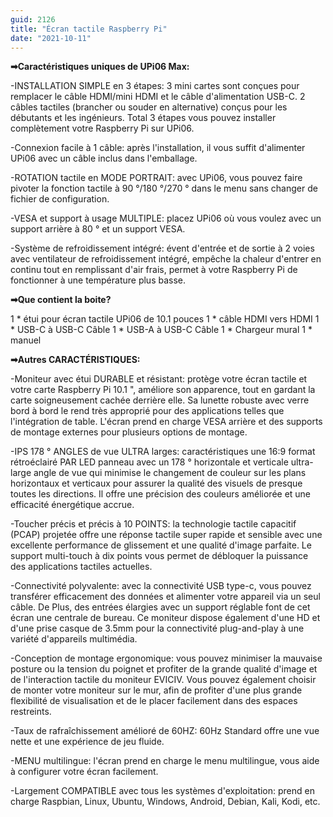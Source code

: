 ```yaml
---
guid: 2126
title: "Écran tactile Raspberry Pi"
date: "2021-10-11"
---
```


**➡Caractéristiques uniques de UPi06 Max:**

\-INSTALLATION SIMPLE en 3 étapes: 3 mini cartes sont conçues pour remplacer le câble HDMI/mini HDMI et le câble d'alimentation USB-C. 2 câbles tactiles (brancher ou souder en alternative) conçus pour les débutants et les ingénieurs. Total 3 étapes vous pouvez installer complètement votre Raspberry Pi sur UPi06.

\-Connexion facile à 1 câble: après l'installation, il vous suffit d'alimenter UPi06 avec un câble inclus dans l'emballage.

\-ROTATION tactile en MODE PORTRAIT: avec UPi06, vous pouvez faire pivoter la fonction tactile à 90 °/180 °/270 ° dans le menu sans changer de fichier de configuration.

\-VESA et support à usage MULTIPLE: placez UPi06 où vous voulez avec un support arrière à 80 ° et un support VESA.

\-Système de refroidissement intégré: évent d'entrée et de sortie à 2 voies avec ventilateur de refroidissement intégré, empêche la chaleur d'entrer en continu tout en remplissant d'air frais, permet à votre Raspberry Pi de fonctionner à une température plus basse.

**➡Que contient la boite?**

1 \* étui pour écran tactile UPi06 de 10.1 pouces 1 \* câble HDMI vers HDMI 1 \* USB-C à USB-C Câble 1 \* USB-A à USB-C Câble 1 \* Chargeur mural 1 \* manuel

**➡Autres CARACTÉRISTIQUES:**

\-Moniteur avec étui DURABLE et résistant: protège votre écran tactile et votre carte Raspberry Pi 10.1 ", améliore son apparence, tout en gardant la carte soigneusement cachée derrière elle. Sa lunette robuste avec verre bord à bord le rend très approprié pour des applications telles que l'intégration de table. L'écran prend en charge VESA arrière et des supports de montage externes pour plusieurs options de montage.

\-IPS 178 ° ANGLES de vue ULTRA larges: caractéristiques une 16:9 format rétroéclairé PAR LED panneau avec un 178 ° horizontale et verticale ultra-large angle de vue qui minimise le changement de couleur sur les plans horizontaux et verticaux pour assurer la qualité des visuels de presque toutes les directions. Il offre une précision des couleurs améliorée et une efficacité énergétique accrue.

\-Toucher précis et précis à 10 POINTS: la technologie tactile capacitif (PCAP) projetée offre une réponse tactile super rapide et sensible avec une excellente performance de glissement et une qualité d'image parfaite. Le support multi-touch à dix points vous permet de débloquer la puissance des applications tactiles actuelles.

\-Connectivité polyvalente: avec la connectivité USB type-c, vous pouvez transférer efficacement des données et alimenter votre appareil via un seul câble. De Plus, des entrées élargies avec un support réglable font de cet écran une centrale de bureau. Ce moniteur dispose également d'une HD et d'une prise casque de 3.5mm pour la connectivité plug-and-play à une variété d'appareils multimédia.

\-Conception de montage ergonomique: vous pouvez minimiser la mauvaise posture ou la tension du poignet et profiter de la grande qualité d'image et de l'interaction tactile du moniteur EVICIV. Vous pouvez également choisir de monter votre moniteur sur le mur, afin de profiter d'une plus grande flexibilité de visualisation et de le placer facilement dans des espaces restreints.

\-Taux de rafraîchissement amélioré de 60HZ: 60Hz Standard offre une vue nette et une expérience de jeu fluide.

\-MENU multilingue: l'écran prend en charge le menu multilingue, vous aide à configurer votre écran facilement.

\-Largement COMPATIBLE avec tous les systèmes d'exploitation: prend en charge Raspbian, Linux, Ubuntu, Windows, Android, Debian, Kali, Kodi, etc.

